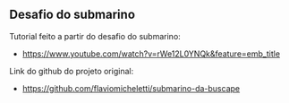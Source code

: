 ## Desafio do submarino

Tutorial feito a partir do desafio do submarino:
- https://www.youtube.com/watch?v=rWe12L0YNQk&feature=emb_title

Link do github do projeto original: 
- https://github.com/flaviomicheletti/submarino-da-buscape

